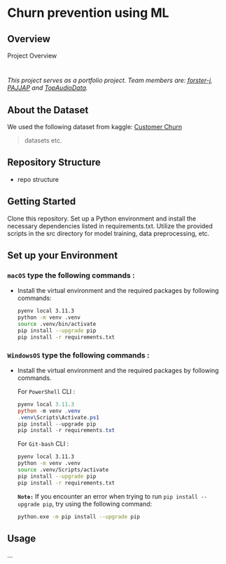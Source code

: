 # Churn prevention using ML



## Overview

Project Overview
#

*This project serves as a portfolio project. Team members are: [forster-j](https://github.com/forster-j), [PAJJAP](https://github.com/PAJJAP) and [TopAudioData](https://github.com/TopAudioData).*

## About the Dataset
We used the following dataset from kaggle: [Customer Churn](https://www.kaggle.com/datasets/undersc0re/predict-the-churn-risk-rate/data)

> datasets etc. 


## Repository Structure

* repo structure

## Getting Started

Clone this repository.
Set up a Python environment and install the necessary dependencies listed in requirements.txt.
Utilize the provided scripts in the src directory for model training, data preprocessing, etc.

## Set up your Environment

### **`macOS`** type the following commands : 


- Install the virtual environment and the required packages by following commands:

    ```BASH
    pyenv local 3.11.3
    python -m venv .venv
    source .venv/bin/activate
    pip install --upgrade pip
    pip install -r requirements.txt
    ```
    
### **`WindowsOS`** type the following commands :

- Install the virtual environment and the required packages by following commands.

   For `PowerShell` CLI :

    ```PowerShell
    pyenv local 3.11.3
    python -m venv .venv
    .venv\Scripts\Activate.ps1
    pip install --upgrade pip
    pip install -r requirements.txt
    ```

    For `Git-bash` CLI :
  
    ```BASH
    pyenv local 3.11.3
    python -m venv .venv
    source .venv/Scripts/activate
    pip install --upgrade pip
    pip install -r requirements.txt
    ```

    **`Note:`**
    If you encounter an error when trying to run `pip install --upgrade pip`, try using the following command:
    ```Bash
    python.exe -m pip install --upgrade pip
    ```


   
## Usage

...